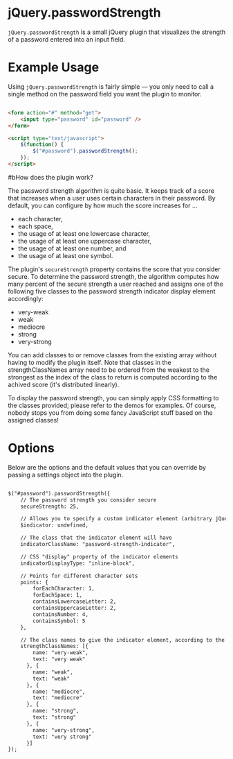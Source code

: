 # jQuery.passwordStrength
`jQuery.passwordStrength` is a small jQuery plugin that visualizes the strength of a password entered into an input field.


# Example Usage

Using `jQuery.passwordStrength` is fairly simple — you only need to call a single method on the password field you want the plugin to monitor.

```html

<form action="#" method="get">
    <input type="password" id="password" />
</form>

<script type="text/javascript">
    $(function() {
        $("#password").passwordStrength();
    });
</script>


```



#bHow does the plugin work?

The password strength algorithm is quite basic. It keeps track of a score that increases when a user uses certain characters in their password. By default, you can configure by how much the score increases for ...

* each character,
* each space,
* the usage of at least one lowercase character,
* the usage of at least one uppercase character,
* the usage of at least one number, and
* the usage of at least one symbol.


The plugin's `secureStrength` property contains the score that you consider secure. To determine the password strength, the algorithm computes how many percent of the secure strength a user reached and assigns one of the following five classes to the password strength indicator display element accordingly:

* very-weak
* weak
* mediocre
* strong
* very-strong

You can add classes to or remove classes from the existing array without having to modify the plugin itself. Note that classes in the strengthClassNames array need to be ordered from the weakest to the strongest as the index of the class to return is computed according to the achived score (it's distributed linearly).

To display the password strength, you can simply apply CSS formatting to the classes provided; please refer to the demos for examples. Of course, nobody stops you from doing some fancy JavaScript stuff based on the assigned classes!

# Options

Below are the options and the default values that you can override by passing a settings object into the plugin.

```html

$("#password").passwordStrength({
    // The password strength you consider secure
    secureStrength: 25,

    // Allows you to specify a custom indicator element (arbitrary jQuery selection)
    $indicator: undefined,

    // The class that the indicator element will have
    indicatorClassName: "password-strength-indicator",

    // CSS "display" property of the indicator elements
    indicatorDisplayType: "inline-block",

    // Points for different character sets
    points: {
        forEachCharacter: 1,
        forEachSpace: 1,
        containsLowercaseLetter: 2,
        containsUppercaseLetter: 2,
        containsNumber: 4,
        containsSymbol: 5
    },

    // The class names to give the indicator element, according to the current password strength
    strengthClassNames: [{
        name: "very-weak",
        text: "very weak"
      }, {
        name: "weak",
        text: "weak"
      }, {
        name: "mediocre",
        text: "mediocre"
      }, {
        name: "strong",
        text: "strong"
      }, {
        name: "very-strong",
        text: "very strong"
      }]
});

```

